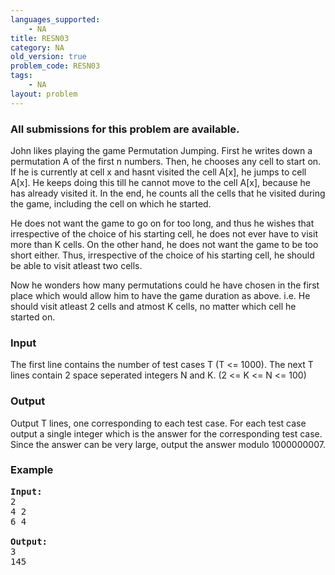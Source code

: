 ```yaml
---
languages_supported:
    - NA
title: RESN03
category: NA
old_version: true
problem_code: RESN03
tags:
    - NA
layout: problem
---
```

###  All submissions for this problem are available. 

John likes playing the game Permutation Jumping. First he writes down a permutation A of the first n numbers. Then, he chooses any cell to start on. If he is currently at cell x and hasnt visited the cell A\[x\], he jumps to cell A\[x\]. He keeps doing this till he cannot move to the cell A\[x\], because he has already visited it. In the end, he counts all the cells that he visited during the game, including the cell on which he started.

He does not want the game to go on for too long, and thus he wishes that irrespective of the choice of his starting cell, he does not ever have to visit more than K cells. On the other hand, he does not want the game to be too short either. Thus, irrespective of the choice of his starting cell, he should be able to visit atleast two cells.

Now he wonders how many permutations could he have chosen in the first place which would allow him to have the game duration as above. i.e. He should visit atleast 2 cells and atmost K cells, no matter which cell he started on.

### Input

The first line contains the number of test cases T (T &lt;= 1000). The next T lines contain 2 space seperated integers N and K. (2 &lt;= K &lt;= N &lt;= 100)

### Output

Output T lines, one corresponding to each test case. For each test case output a single integer which is the answer for the corresponding test case. Since the answer can be very large, output the answer modulo 1000000007.

### Example

<pre>
<b>Input:</b>
2
4 2
6 4

<b>Output:</b>
3
145
</pre>